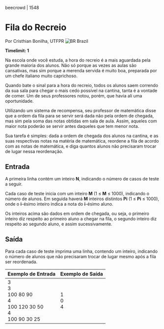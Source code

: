 beecrowd | 1548

# Fila do Recreio

Por Cristhian Bonilha, UTFPR ![BR](https://resources.beecrowd.com.br/gallery/images/flags/br.gif) Brazil

**Timelimit: 1**

Na escola onde você estuda, a hora do recreio é a mais aguardada pela grande maioria dos alunos. Não só porque as vezes as aulas são cansativas, mas sim porque a merenda servida é muito boa, preparada por um chefe italiano muito caprichoso.

Quando bate o sinal para a hora do recreio, todos os alunos saem correndo da sua sala para chegar o mais cedo possível na cantina, tanta é a vontade de comer. Um de seus professores notou, porém, que havia ali uma oportunidade.

Utilizando um sistema de recompensa, seu professor de matemática disse que a ordem da fila para se servir será dada não pela ordem de chegada, mas sim pela soma das notas obtidas em sala de aula. Assim, aqueles com maior nota poderão se servir antes daqueles que tem menor nota.

Sua tarefa é simples: dada a ordem de chegada dos alunos na cantina, e as suas respectivas notas na matéria de matemática, reordene a fila de acordo com as notas de matemática, e diga quantos alunos não precisaram trocar de lugar nessa reordenação.

## Entrada

A primeira linha contém um inteiro **N**, indicando o número de casos de teste a seguir.

Cada caso de teste inicia com um inteiro **M** (1 ≤ **M** ≤ 1000), indicando o número de alunos. Em seguida haverá **M** inteiros distintos **Pi** (1 ≤ **Pi** ≤ 1000), onde o **i**-ésimo inteiro indica a nota do **i**-ésimo aluno.

Os inteiros acima são dados em ordem de chegada, ou seja, o primeiro inteiro diz respeito ao primeiro aluno a chegar na fila, o segundo inteiro diz respeito ao segundo aluno, e assim sucessivamente.

## Saída

Para cada caso de teste imprima uma linha, contendo um inteiro, indicando o número de alunos que não precisaram trocar de lugar mesmo após a fila ser reordenada.

| Exemplo de Entrada                                           | Exemplo de Saída  |
| ------------------------------------------------------------ | ----------------- |
| 3 <br />3 <br />100 80 90 <br />4 <br />100 120 30 50 <br />4 <br />100 90 30 25 | 1 <br />0 <br />4 |

